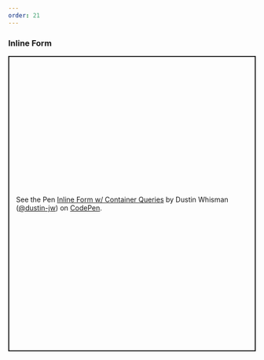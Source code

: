 ```yaml
---
order: 21
---
```


### Inline Form

<p class="codepen" data-height="600" data-default-tab="result" data-slug-hash="RwYaaMe" data-user="dustin-jw" style="height: 600px; box-sizing: border-box; display: flex; align-items: center; justify-content: center; border: 2px solid; margin: 1em 0; padding: 1em;">
  <span>See the Pen <a href="https://codepen.io/dustin-jw/pen/RwYaaMe">
  Inline Form w/ Container Queries</a> by Dustin Whisman (<a href="https://codepen.io/dustin-jw">@dustin-jw</a>)
  on <a href="https://codepen.io">CodePen</a>.</span>
</p>
